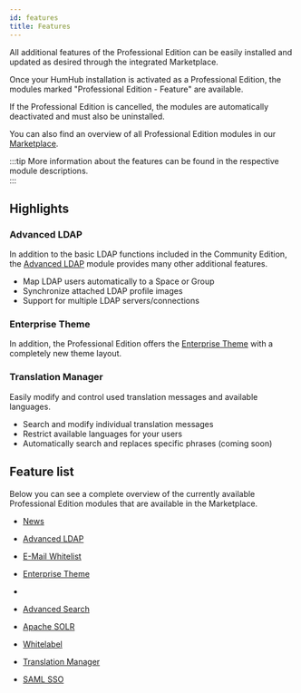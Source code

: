 ```yaml
---
id: features
title: Features
---
```


All additional features of the Professional Edition can be easily installed and updated as desired through the integrated Marketplace.

Once your HumHub installation is activated as a Professional Edition, the modules marked "Professional Edition - Feature" are available.

If the Professional Edition is cancelled, the modules are automatically deactivated and must also be uninstalled.

You can also find an overview of all Professional Edition modules in our [Marketplace](https://marketplace.humhub.com). 

:::tip
More information about the features can be found in the respective module descriptions.  
:::

## Highlights

### Advanced LDAP

In addition to the basic LDAP functions included in the Community Edition, the [Advanced LDAP](https://marketplace.humhub.com/module/advanced-ldap) module provides many other additional features.

- Map LDAP users automatically to a Space or Group
- Synchronize attached LDAP profile images
- Support for multiple LDAP servers/connections

### Enterprise Theme

In addition, the Professional Edition offers the [Enterprise Theme](https://marketplace.humhub.com/module/enterprise-theme) with a completely new theme layout.

### Translation Manager

Easily modify and control used translation messages and available languages.

- Search and modify individual translation messages
- Restrict available languages for your users
- Automatically search and replaces specific phrases (coming soon)


## Feature list

Below you can see a complete overview of the currently available Professional Edition modules that are available in the Marketplace. 

- [News](https://marketplace.humhub.com/module/news)

- [Advanced LDAP](https://marketplace.humhub.com/module/advanced-ldap) 

- [E-Mail Whitelist](https://marketplace.humhub.com/module/email-whitelist)

- [Enterprise Theme](https://marketplace.humhub.com/module/enterprise-theme)
- 
- [Advanced Search](https://marketplace.humhub.com/module/advanced-search) 

- [Apache SOLR](https://marketplace.humhub.com/module/solr)

- [Whitelabel](https://marketplace.humhub.com/module/whitelabel)

- [Translation Manager](https://marketplace.humhub.com/module/translation-manager)

- [SAML SSO](https://marketplace.humhub.com/module/saml-sso)


